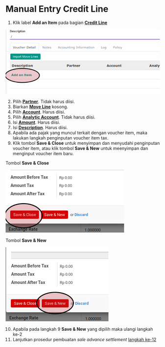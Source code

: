 # Manual Entry Credit Line

1. Klik label **Add an Item** pada bagian **[Credit Line](./penjelasan.md#bagian-credit-line)**

![](../../img/sale-advance-settlement/tombol-add-item.png)

2. Pilih **[Partner](./penjelasan.md#field-credit-line-partner)**. Tidak harus diisi.
3. Biarkan **[Move Line](./penjelasan.md#field-credit-line-move-line)** kosong.
4. Pilih **[Account](./penjelasan.md#field-credit-line-account)**. Harus diisi.
5. Pilih **[Analytic Account](./penjelasan.md#field-credit-line-aa)**. Tidak harus diisi.
6. Isi **[Amount](./penjelasan.md#field-credit-line-amount)**. Harus diisi.
7. Isi **[Description](./penjelasan.md#field-credit-line-decsription)**. Harus diisi.
8. Apabila ada pajak yang muncul terkait dengan voucher item, maka lakukan langkah
penginputan voucher item tax.
9. Klik tombol **Save & Close** untuk menyimpan dan menyudahi penginputan voucher item, atau
klik tombol **Save & New** untuk meenyimpan dan menginput voucher item baru.

Tombol **Save & Close**

![](../../img/sale-advance-settlement/tombol-save-close.png)

Tombol **Save & New**

![](../../img/sale-advance-settlement/tombol-save-new.png)

10. Apabila pada langkah 9 **Save & New** yang dipilih maka ulangi langkah ke-2
11. Lanjutkan prosedur pembuatan *sale advance settlement* [langkah ke-12](./membuat.md#langkah-12)
